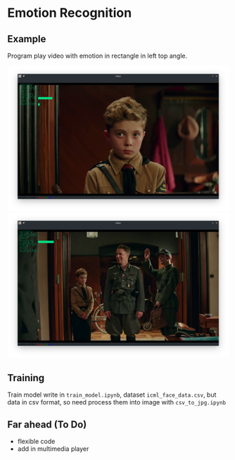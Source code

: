 # Emotion Recognition

## Example

Program play video with emotion in rectangle in left top angle.

<img src="examp1.png" width="700">
<img src="example2.png" width="700">

## Training

Train model write in ```train_model.ipynb```, dataset ```icml_face_data.csv```, but data in csv format, so need
process them into image with ```csv_to_jpg.ipynb```

## Far ahead (To Do)
* flexible code
* add in multimedia player
